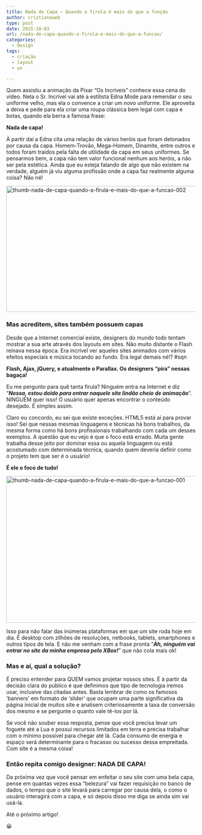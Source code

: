 ```yaml
---
title: Nada de Capa – Quando a firula é mais do que a função
author: cristianoweb
type: post
date: 2015-10-03
url: /nada-de-capa-quando-a-firula-e-mais-do-que-a-funcao/
categories:
  - Design
tags:
  - criação
  - layout
  - ux

---
```

Quem assistiu a animação da Pixar &#8220;Os Incríveis&#8221; conhece essa cena do vídeo. Nela o Sr. Incrível vai até a estilista Edna Mode para remendar o seu uniforme velho, mas ela o convence a criar um novo uniforme. Ele aproveita a deixa e pede para ela criar uma roupa clássica bem legal com capa e botas, quando ela berra a famosa frase:

**Nada de capa!**



À partir daí a Edna cita uma relação de vários heróis que foram detonados por causa da capa. Homem-Trovão, Mega-Homem, Dinamite, entre outros e todos foram traídos pela falta de utilidade da capa em seus uniformes. Se pensarmos bem, a capa não tem valor funcional nenhum aos heróis, a não ser pela estética. Ainda que eu esteja falando de algo que não existem na verdade, alguém já viu alguma profissão onde a capa faz realmente alguma coisa? Não né!

<img src="http://tableless.com.br/uploads/2015/10/thumb-nada-de-capa-quando-a-firula-e-mais-do-que-a-funcao-002.jpg" alt="thumb-nada-de-capa-quando-a-firula-e-mais-do-que-a-funcao-002" width="800" height="334" class="aligncenter size-full wp-image-51533" />

### Mas acreditem, sites também possuem capas

Desde que a Internet comercial existe, designers do mundo todo tentam mostrar a sua arte através dos layouts em sites. Não muito distante o Flash reinava nessa época. Era incrível ver aqueles sites animados com vários efeitos especiais e música tocando ao fundo. Era legal demais né!? #sqn

**Flash, Ajax, jQuery, e atualmente o Parallax. Os designers &#8220;pira&#8221; nessas bagaça!**

Eu me pergunto para quê tanta firula? Ninguém entra na Internet e diz &#8220;**_Nossa, estou doido para entrar naquele site lindão cheio de animação_**&#8220;. NINGUÉM quer isso! O usuário quer apenas encontrar o conteúdo desejado. É simples assim.

Claro eu concordo, eu sei que existe exceções. HTML5 está aí para provar isso! Sei que nessas mesmas linguagens e técnicas há bons trabalhos, da mesma forma como há bons profissionais trabalhando com cada um desses exemplos. A questão que eu vejo é que o foco está errado. Muita gente trabalha desse jeito por dominar essa ou aquela linguagem ou está acostumado com determinada técnica, quando quem deveria definir como o projeto tem que ser é o usuário!

**É ele o foco de tudo!**

<img src="http://tableless.com.br/uploads/2015/10/thumb-nada-de-capa-quando-a-firula-e-mais-do-que-a-funcao-001.jpg" alt="thumb-nada-de-capa-quando-a-firula-e-mais-do-que-a-funcao-001" width="800" height="389" class="aligncenter size-full wp-image-51531" />

Isso para não falar das inúmeras plataformas em que um site roda hoje em dia. É desktop com zilhões de resoluções, netbooks, tablets, smartphones e outros tipos de tela. E não me venham com a frase pronta &#8220;_**Ah, ninguém vai entrar no site da minha empresa pelo XBox!**_&#8221; que não cola mais ok!

### Mas e aí, qual a solução?

É preciso entender para QUEM vamos projetar nossos sites. É à partir da decisão clara do público é que definimos que tipo de tecnologia iremos usar, inclusive das citadas antes. Basta lembrar de como os famosos &#8216;banners&#8217; em formato de &#8216;slider&#8217; que ocupam uma parte significativa da página inicial de muitos site e analisem criteriosamente a taxa de conversão dos mesmo e se pergunte o quanto vale tê-los por lá. 

Se você não souber essa resposta, pense que você precisa levar um foguete até a Lua e possui recursos limitados em terra e precisa trabalhar com o mínimo possível para chegar até lá. Cada consumo de energia e espaço será determinante para o fracasso ou sucesso dessa empreitada. Com site é a mesma coisa!

### Então repita comigo designer: NADA DE CAPA!

Da próxima vez que você pensar em enfeitar o seu site com uma bela capa, pense em quantas vezes essa &#8220;belezura&#8221; vai fazer requisição no banco de dados, o tempo que o site levará para carregar por causa dela, o como o usuário interagirá com a capa, e só depois disso me diga se ainda sim vai usá-la.

Até o próximo artigo!
  
😀